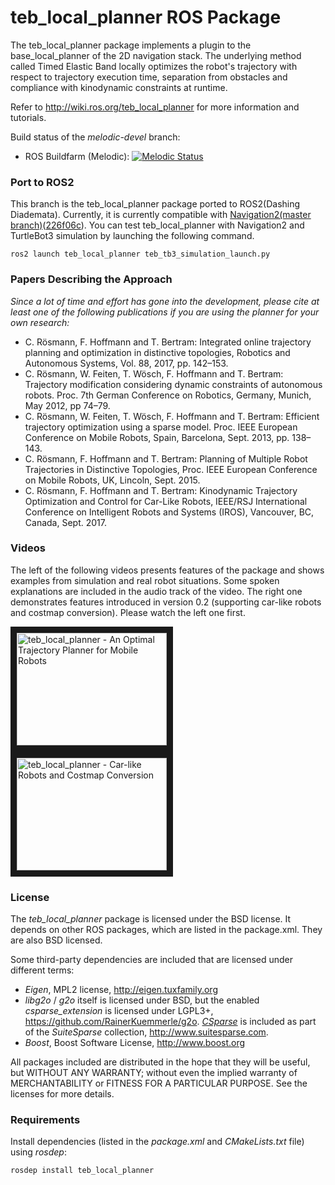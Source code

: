 teb_local_planner ROS Package
=============================

The teb_local_planner package implements a plugin to the base_local_planner of the 2D navigation stack. 
The underlying method called Timed Elastic Band locally optimizes the robot's trajectory with respect to trajectory execution time, 
separation from obstacles and compliance with kinodynamic constraints at runtime.

Refer to http://wiki.ros.org/teb_local_planner for more information and tutorials.

Build status of the *melodic-devel* branch:
- ROS Buildfarm (Melodic): [![Melodic Status](http://build.ros.org/buildStatus/icon?job=Mdev__teb_local_planner__ubuntu_bionic_amd64)](http://build.ros.org/job/Mdev__teb_local_planner__ubuntu_bionic_amd64/)

### Port to ROS2
This branch is the teb_local_planner package ported to ROS2(Dashing Diademata). Currently, it is currently compatible with [Navigation2(master branch)](https://github.com/ros-planning/navigation2/tree/master)([226f06c](https://github.com/ros-planning/navigation2/commit/226f06ce282c727ca240ce8be0cb4b093e26343b)). You can test teb_local_planner with Navigation2 and TurtleBot3 simulation by launching the following command.
```
ros2 launch teb_local_planner teb_tb3_simulation_launch.py
```

### Papers Describing the Approach

*Since a lot of time and effort has gone into the development, please cite at least one of the following publications if you are using the planner for your own research:*

- C. Rösmann, F. Hoffmann and T. Bertram: Integrated online trajectory planning and optimization in distinctive topologies, Robotics and Autonomous Systems, Vol. 88, 2017, pp. 142–153.
- C. Rösmann, W. Feiten, T. Wösch, F. Hoffmann and T. Bertram: Trajectory modification considering dynamic constraints of autonomous robots. Proc. 7th German Conference on Robotics, Germany, Munich, May 2012, pp 74–79.
- C. Rösmann, W. Feiten, T. Wösch, F. Hoffmann and T. Bertram: Efficient trajectory optimization using a sparse model. Proc. IEEE European Conference on Mobile Robots, Spain, Barcelona, Sept. 2013, pp. 138–143.
- C. Rösmann, F. Hoffmann and T. Bertram: Planning of Multiple Robot Trajectories in Distinctive Topologies, Proc. IEEE European Conference on Mobile Robots, UK, Lincoln, Sept. 2015.
- C. Rösmann, F. Hoffmann and T. Bertram: Kinodynamic Trajectory Optimization and Control for Car-Like Robots, IEEE/RSJ International Conference on Intelligent Robots and Systems (IROS), Vancouver, BC, Canada, Sept. 2017.

### Videos

The left of the following videos presents features of the package and shows examples from simulation and real robot situations.
Some spoken explanations are included in the audio track of the video. 
The right one demonstrates features introduced in version 0.2 (supporting car-like robots and costmap conversion). Please watch the left one first.

<a href="http://www.youtube.com/watch?feature=player_embedded&v=e1Bw6JOgHME" target="_blank"><img src="http://img.youtube.com/vi/e1Bw6JOgHME/0.jpg" 
alt="teb_local_planner - An Optimal Trajectory Planner for Mobile Robots" width="240" height="180" border="10" /></a>
<a href="http://www.youtube.com/watch?feature=player_embedded&v=o5wnRCzdUMo" target="_blank"><img src="http://img.youtube.com/vi/o5wnRCzdUMo/0.jpg" 
alt="teb_local_planner - Car-like Robots and Costmap Conversion" width="240" height="180" border="10" /></a>

### License

The *teb_local_planner* package is licensed under the BSD license.
It depends on other ROS packages, which are listed in the package.xml. They are also BSD licensed.

Some third-party dependencies are included that are licensed under different terms:
 - *Eigen*, MPL2 license, http://eigen.tuxfamily.org
 - *libg2o* / *g2o* itself is licensed under BSD, but the enabled *csparse_extension* is licensed under LGPL3+, 
   https://github.com/RainerKuemmerle/g2o. [*CSparse*](http://www.cise.ufl.edu/research/sparse/CSparse/) is included as part of the *SuiteSparse* collection, http://www.suitesparse.com. 
 - *Boost*, Boost Software License, http://www.boost.org

All packages included are distributed in the hope that they will be useful, but WITHOUT ANY WARRANTY; without even the implied warranty of MERCHANTABILITY or FITNESS FOR A PARTICULAR PURPOSE. See the licenses for more details.

### Requirements

Install dependencies (listed in the *package.xml* and *CMakeLists.txt* file) using *rosdep*:

    rosdep install teb_local_planner


